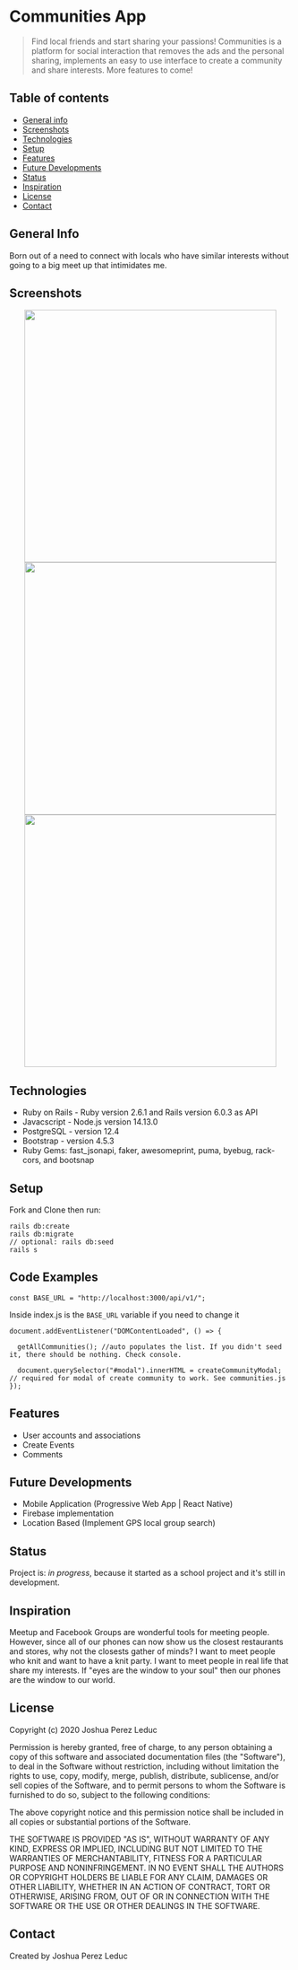 # Communities App
> Find local friends and start sharing your passions! Communities is a platform for social interaction that removes the ads and the personal sharing, implements an easy to use interface to create a community and share interests. More features to come! 

## Table of contents
* [General info](#general-info)
* [Screenshots](#screenshots)
* [Technologies](#technologies)
* [Setup](#setup)
* [Features](#features)
* [Future Developments](#future-developments)
* [Status](#status)
* [Inspiration](#inspiration)
* [License](#license)
* [Contact](#contact)

## General Info
Born out of a need to connect with locals who have similar interests without going to a big meet up that intimidates me. 

## Screenshots
<div align="center"><img src="https://i.imgur.com/8ivt2sU.png" width="450px"></div>
<div align="center"><img src="https://i.imgur.com/0WYszvZ.png" width="450px"></div>
<div align="center"><img src="https://i.imgur.com/tpOt3Y6.png" width="450px"></div>


## Technologies
* Ruby on Rails - Ruby version 2.6.1 and Rails version 6.0.3 as API
* Javacscript - Node.js version 14.13.0
* PostgreSQL - version 12.4
* Bootstrap - version 4.5.3
* Ruby Gems: fast_jsonapi, faker, awesomeprint, puma, byebug, rack-cors, and bootsnap

## Setup
Fork and Clone then run:
```
rails db:create
rails db:migrate
// optional: rails db:seed
rails s
```

## Code Examples
```
const BASE_URL = "http://localhost:3000/api/v1/";
```

Inside index.js is the `BASE_URL` variable if you need to change it

```
document.addEventListener("DOMContentLoaded", () => {
```
```
  getAllCommunities(); //auto populates the list. If you didn't seed it, there should be nothing. Check console. 
```
```
  document.querySelector("#modal").innerHTML = createCommunityModal; // required for modal of create community to work. See communities.js
});
```
## Features
* User accounts and associations
* Create Events
* Comments

## Future Developments
* Mobile Application (Progressive Web App | React Native)
* Firebase implementation
* Location Based (Implement GPS local group search)

## Status
Project is: _in progress_, because it started as a school project and it's still in development.

## Inspiration
Meetup and Facebook Groups are wonderful tools for meeting people. However, since all of our phones can now show us the closest restaurants and stores, why not the closests gather of minds? I want to meet people who knit and want to have a knit party. I want to meet people in real life that share my interests. If "eyes are the window to your soul" then our phones are the window to our world.

## License
Copyright (c) 2020 Joshua Perez Leduc

Permission is hereby granted, free of charge, to any person obtaining a copy
of this software and associated documentation files (the "Software"), to deal
in the Software without restriction, including without limitation the rights
to use, copy, modify, merge, publish, distribute, sublicense, and/or sell
copies of the Software, and to permit persons to whom the Software is
furnished to do so, subject to the following conditions:

The above copyright notice and this permission notice shall be included in all
copies or substantial portions of the Software.

THE SOFTWARE IS PROVIDED "AS IS", WITHOUT WARRANTY OF ANY KIND, EXPRESS OR
IMPLIED, INCLUDING BUT NOT LIMITED TO THE WARRANTIES OF MERCHANTABILITY,
FITNESS FOR A PARTICULAR PURPOSE AND NONINFRINGEMENT. IN NO EVENT SHALL THE
AUTHORS OR COPYRIGHT HOLDERS BE LIABLE FOR ANY CLAIM, DAMAGES OR OTHER
LIABILITY, WHETHER IN AN ACTION OF CONTRACT, TORT OR OTHERWISE, ARISING FROM,
OUT OF OR IN CONNECTION WITH THE SOFTWARE OR THE USE OR OTHER DEALINGS IN THE
SOFTWARE.

## Contact
Created by Joshua Perez Leduc
